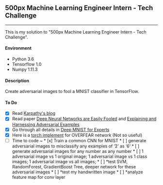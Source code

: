 ## 500px Machine Learning Engineer Intern - Tech Challenge

---

This is my solution to "500px Machine Learning Engineer Intern - Tech Challenge".

#### Environment

* Python 3.6
* Tensorflow 1.0
* Numpy 1.11.3

#### Description

Create adversarial images to fool a MNIST classifier in TensorFlow.

#### To Do

* [x] Read [Karpathy's blog](http://karpathy.github.io/2015/03/30/breaking-convnets/)
* [x] Read paper [Deep Neural Networks are Easily Fooled](https://arxiv.org/abs/1412.1897) and [Explaining and Harnessing Adversarial Examples](https://arxiv.org/abs/1412.6572)
* [x] Go through all details in [Deep MNIST for Experts](https://www.tensorflow.org/get_started/mnist/pros)
* [x] Here is a [torch implement](https://github.com/e-lab/torch-toolbox/tree/master/Adversarial) for OVERFEAR network (Not so useful)
* [ ] Time to code ~
      * [x] Train a common CNN for MNIST
      * [ ] generate adversarial images to misclassify any examples of ‘2’ as ‘6’
      * [ ] generate adversarial images for any number as any number
      * [ ] 1 adversarial image vs 1 original image; 1 adversarial image vs 1 class images; 1 adversarial image vs all images;
      * [ ] *test SVM, RandomForest, GradientBoost Tree, deeper network for these adversarial images
      * [ ] *test my handwritten image
      * [ ] *analyze feature map for conv layer